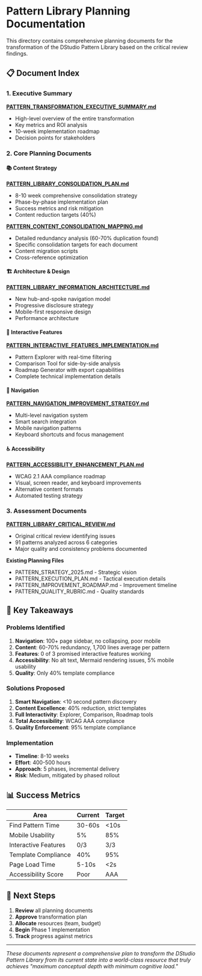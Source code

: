 # Pattern Library Planning Documentation

This directory contains comprehensive planning documents for the transformation of the DStudio Pattern Library based on the critical review findings.

## 📋 Document Index

### 1. Executive Summary
**[PATTERN_TRANSFORMATION_EXECUTIVE_SUMMARY.md](./PATTERN_TRANSFORMATION_EXECUTIVE_SUMMARY.md)**
- High-level overview of the entire transformation
- Key metrics and ROI analysis
- 10-week implementation roadmap
- Decision points for stakeholders

### 2. Core Planning Documents

#### 📚 Content Strategy
**[PATTERN_LIBRARY_CONSOLIDATION_PLAN.md](./PATTERN_LIBRARY_CONSOLIDATION_PLAN.md)**
- 8-10 week comprehensive consolidation strategy
- Phase-by-phase implementation plan
- Success metrics and risk mitigation
- Content reduction targets (40%)

**[PATTERN_CONTENT_CONSOLIDATION_MAPPING.md](./PATTERN_CONTENT_CONSOLIDATION_MAPPING.md)**
- Detailed redundancy analysis (60-70% duplication found)
- Specific consolidation targets for each document
- Content migration scripts
- Cross-reference optimization

#### 🏗️ Architecture & Design
**[PATTERN_LIBRARY_INFORMATION_ARCHITECTURE.md](./PATTERN_LIBRARY_INFORMATION_ARCHITECTURE.md)**
- New hub-and-spoke navigation model
- Progressive disclosure strategy
- Mobile-first responsive design
- Performance architecture

#### 🚀 Interactive Features
**[PATTERN_INTERACTIVE_FEATURES_IMPLEMENTATION.md](./PATTERN_INTERACTIVE_FEATURES_IMPLEMENTATION.md)**
- Pattern Explorer with real-time filtering
- Comparison Tool for side-by-side analysis
- Roadmap Generator with export capabilities
- Complete technical implementation details

#### 🧭 Navigation
**[PATTERN_NAVIGATION_IMPROVEMENT_STRATEGY.md](./PATTERN_NAVIGATION_IMPROVEMENT_STRATEGY.md)**
- Multi-level navigation system
- Smart search integration
- Mobile navigation patterns
- Keyboard shortcuts and focus management

#### ♿ Accessibility
**[PATTERN_ACCESSIBILITY_ENHANCEMENT_PLAN.md](./PATTERN_ACCESSIBILITY_ENHANCEMENT_PLAN.md)**
- WCAG 2.1 AAA compliance roadmap
- Visual, screen reader, and keyboard improvements
- Alternative content formats
- Automated testing strategy

### 3. Assessment Documents

**[PATTERN_LIBRARY_CRITICAL_REVIEW.md](./PATTERN_LIBRARY_CRITICAL_REVIEW.md)**
- Original critical review identifying issues
- 91 patterns analyzed across 6 categories
- Major quality and consistency problems documented

**Existing Planning Files**
- PATTERN_STRATEGY_2025.md - Strategic vision
- PATTERN_EXECUTION_PLAN.md - Tactical execution details
- PATTERN_IMPROVEMENT_ROADMAP.md - Improvement timeline
- PATTERN_QUALITY_RUBRIC.md - Quality standards

## 🎯 Key Takeaways

### Problems Identified
1. **Navigation**: 100+ page sidebar, no collapsing, poor mobile
2. **Content**: 60-70% redundancy, 1,700 lines average per pattern
3. **Features**: 0 of 3 promised interactive features working
4. **Accessibility**: No alt text, Mermaid rendering issues, 5% mobile usability
5. **Quality**: Only 40% template compliance

### Solutions Proposed
1. **Smart Navigation**: <10 second pattern discovery
2. **Content Excellence**: 40% reduction, strict templates
3. **Full Interactivity**: Explorer, Comparison, Roadmap tools
4. **Total Accessibility**: WCAG AAA compliance
5. **Quality Enforcement**: 95% template compliance

### Implementation
- **Timeline**: 8-10 weeks
- **Effort**: 400-500 hours
- **Approach**: 5 phases, incremental delivery
- **Risk**: Medium, mitigated by phased rollout

## 📊 Success Metrics

| Area | Current | Target |
|------|---------|--------|
| Find Pattern Time | 30-60s | <10s |
| Mobile Usability | 5% | 85% |
| Interactive Features | 0/3 | 3/3 |
| Template Compliance | 40% | 95% |
| Page Load Time | 5-10s | <2s |
| Accessibility Score | Poor | AAA |

## 🚀 Next Steps

1. **Review** all planning documents
2. **Approve** transformation plan
3. **Allocate** resources (team, budget)
4. **Begin** Phase 1 implementation
5. **Track** progress against metrics

---

*These documents represent a comprehensive plan to transform the DStudio Pattern Library from its current state into a world-class resource that truly achieves "maximum conceptual depth with minimum cognitive load."*